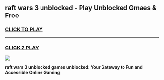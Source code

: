 
## raft wars 3 unblocked - Play Unblocked Gmaes & Free
<h3>
<a href="https://news.freeplayer.one?title=raft_wars_3_unblocked&ref=16F">CLICK TO PLAY</a></h3>
<hr>

<h3>
<a href="https://news.freeplayer.one?title=raft_wars_3_unblocked&ref=16F">CLICK 2 PLAY</a>
  
</h3>

<a href="https://news.freeplayer.one?title=raft_wars_3_unblocked&ref=16F/"><img src="https://clearcache.store/games.png"></a>


**raft wars 3 unblocked games unblocked: Your Gateway to Fun and Accessible Online Gaming**
